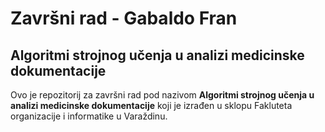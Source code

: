 # Završni rad - Gabaldo Fran
## Algoritmi strojnog učenja u analizi medicinske dokumentacije

Ovo je repozitorij za završni rad pod nazivom **Algoritmi strojnog učenja u analizi medicinske dokumentacije** koji je izrađen u sklopu Fakluteta organizacije i informatike u Varaždinu.

